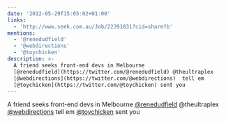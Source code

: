 ```yaml
---
date: '2012-05-29T15:05:02+01:00'
links:
  - 'http://www.seek.com.au/Job/22391831?cid=sharefb'
mentions:
  - '@renedudfield'
  - '@webdirections'
  - '@toychicken'
description: >-
  A friend seeks front-end devs in Melbourne
  [@renedudfield](https://twitter.com/@renedudfield) @theultraplex
  [@webdirections](https://twitter.com/@webdirections)  tell em
  [@toychicken](https://twitter.com/@toychicken) sent you
---
```

A friend seeks front-end devs in Melbourne [@renedudfield](https://twitter.com/@renedudfield) @theultraplex [@webdirections](https://twitter.com/@webdirections)  tell em [@toychicken](https://twitter.com/@toychicken) sent you
